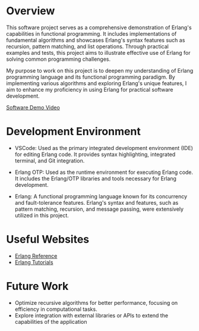 # Overview

This software project serves as a comprehensive demonstration of Erlang's capabilities in functional programming. It includes implementations of fundamental algorithms and showcases Erlang's syntax features such as recursion, pattern matching, and list operations. Through practical examples and tests, this project aims to illustrate effective use of Erlang for solving common programming challenges.

My purpose to work on this project is to deepen my understanding of Erlang programming language and its functional programming paradigm. By implementing various algorithms and exploring Erlang's unique features, I aim to enhance my proficiency in using Erlang for practical software development.
   
[Software Demo Video](https://youtu.be/WnWrFSqWyMY)

# Development Environment

* VSCode: Used as the primary integrated development environment (IDE) for editing Erlang code. It provides syntax highlighting, integrated terminal, and Git integration.

* Erlang OTP: Used as the runtime environment for executing Erlang code. It includes the Erlang/OTP libraries and tools necessary for Erlang development.

* Erlang: A functional programming language known for its concurrency and fault-tolerance features. Erlang's syntax and features, such as pattern matching, recursion, and message passing, were extensively utilized in this project.

# Useful Websites

* [Erlang Reference](https://www.erlang.org/doc/apps/stdlib/api-reference.html)
* [Erlang Tutorials](https://www.tutorialspoint.com/erlang/index.htm)

# Future Work

* Optimize recursive algorithms for better performance, focusing on efficiency in computational tasks.
* Explore integration with external libraries or APIs to extend the capabilities of the application